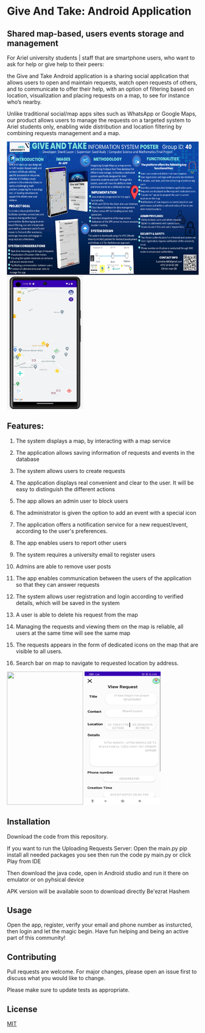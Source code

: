 # Give And Take: Android Application
## Shared map-based, users events storage and management
For Ariel university students | staff that are smartphone users, who want to ask for help or give help to their peers: 

the Give and Take Android application is a sharing social application
that allows users to open and maintain requests, watch open requests of others, and to communicate to offer their help, with an option of filtering based on location, visualization and placing requests on a map, to see for instance who’s nearby.

Unlike traditional social/map apps sites such as WhatsApp or Google Maps, our product allows users to manage the requests on a targeted system to Ariel students only, enabling wide distribution and location filtering by combining requests management and a map.

<img src="Give And Take-poster.png" width="1000" height="350">
<img src="readme_pictures/maps_for_admin.jpg" width="200" height="350">

## Features:

1) The system displays a map, by interacting with a map service

2) The application allows saving information of requests and events in the database

3) The system allows users to create requests

4) The application displays real convenient and clear to the user.  It will be easy to distinguish the different actions

5) The app allows an admin user to block users

6) The administrator is given the option to add an event with a special icon

7) The application offers a notification service for a new request/event, according to the user's preferences.

8) The app enables users to report other users

9) The system requires a university email to register users

10) Admins are able to remove user posts

11) The app enables communication between the users of the application 
    so that they can answer requests

12) The system allows user registration and login according to verified details, which will be saved in the system

13) A user is able to delete his request from the map

13) Managing the requests and viewing them on the map is reliable,
    all users at the same time will see the same map

14) The requests appears in the form of dedicated icons on the map that
    are visible to all users.
    
15) Search bar on map to navigate to requested location by address.

<img src="readme_pictures/login.jpקg" width="200" height="350">
<img src="readme_pictures/watch_request.jpeg" width="200" height="350">

## Installation

Download the code from this repository.

If you want to run the Uploading Requests Server:
Open the main.py
pip install all needed packages you see
then run the code py main.py
or click Play from IDE

Then download the java code, 
open in Android studio and run it there
on emulator or on pyhsical device

APK version will be available soon to download directly Be'ezrat Hashem

## Usage

Open the app, register, verify your email and phone number as insturcted,
then login and let the magic begin.
Have fun helping and being an active part of this community!

## Contributing

Pull requests are welcome. For major changes, please open an issue first
to discuss what you would like to change.

Please make sure to update tests as appropriate.


## License

[MIT](https://choosealicense.com/licenses/mit/)
